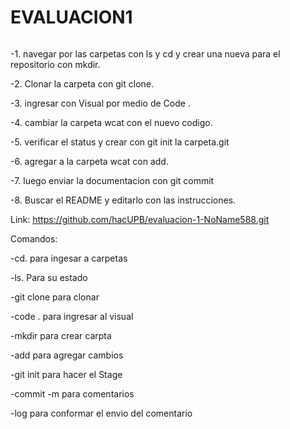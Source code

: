 <h1> EVALUACION1 </h1>

<img scr="img/LinuxCD.jpg" alt="">

-1. navegar por las carpetas con ls y cd y crear una nueva para el repositorio con mkdir.    

-2. Clonar la carpeta con git clone.  

-3. ingresar con Visual por medio de Code .   

-4. cambiar la carpeta wcat con el nuevo codigo.   

-5. verificar el status y crear con git init la carpeta.git  

-6. agregar a la carpeta wcat con add. 

-7. luego enviar la documentacion con git commit

-8. Buscar el README y editarlo con las instrucciones.

Link: https://github.com/hacUPB/evaluacion-1-NoName588.git

Comandos:

-cd. para ingesar a carpetas

-ls. Para su estado

-git clone para clonar

-code . para ingresar al visual

-mkdir para crear carpta

-add para agregar cambios

-git init para hacer el Stage

-commit -m para comentarios

-log para conformar el envio del comentario




